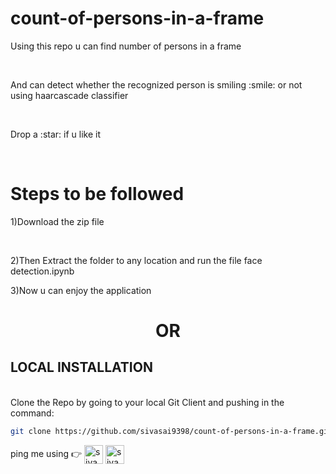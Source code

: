 # count-of-persons-in-a-frame
<p>Using this repo u can find number of persons in a frame</p><br/>
<p>And can detect whether the recognized person is smiling :smile: or not using haarcascade classifier</p><br/>
<p>Drop a :star: if u like it</p><br/>
<h1>Steps to be followed</h1>
<p>1)Download the zip file</p><br/>
<p>2)Then Extract the folder to any location and run the file face detection.ipynb<p>
<p>3)Now u can enjoy the application</p>
<CENTER><h1>OR</h1></CENTER>
<h2>LOCAL INSTALLATION</h2><br/>
Clone the Repo by going to your local Git Client and pushing in the command:<br/>

```sh
git clone https://github.com/sivasai9398/count-of-persons-in-a-frame.git
```
ping me using :point_right:
<a href="https://linkedin.com/in/siva-sai-0a5605197" target="blank"><img align="center" src="https://cdn.jsdelivr.net/npm/simple-icons@3.0.1/icons/linkedin.svg" alt="sivasai" height="30" width="30" /></a>
<a href="https://instagram.com/" target="blank"><img align="center" src="https://cdn.jsdelivr.net/npm/simple-icons@3.0.1/icons/instagram.svg" alt="sivasai" height="30" width="30"/></a>
